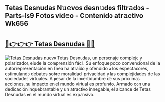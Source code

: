 ## Tetas Desnudas N𝚞𝚎vos desn𝚞dos filtr𝚊dos - Parts-ls9 F𝚘tos vid𝚎o - C𝚘ntenido atr𝚊ctivo Wk656

# <h2><a href="http://mb35x8b.tromn.icu/?c=Tetas+Desnudas">🔗👉👉👉 Tetas Desnudas 🔗🔗</a></h2>

[![Tetas Desnudas nuevo](https://i.imgur.com/pEAQMta.gif)](http://mb35x8b.tromn.icu/?c=Tetas+Desnudas)
Tetas Desnudas, un personaje complejo y polarizador, elude la comprensión fácil. Su enfoque poco convencional de la autorrepresentación en línea ha atraído y ofendido a los espectadores, estimulando debates sobre moralidad, privacidad y las complejidades de las sociedades virtuales. A pesar de la incertidumbre de sus próximas acciones, su impacto en el mundo virtual es profundo. Armado con una dedicación inquebrantable y un atractivo innegable, el alcance de Tetas Desnudas en el mundo virtual es expansivo.
